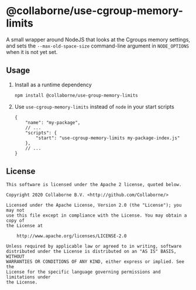 # @collaborne/use-cgroup-memory-limits

A small wrapper around NodeJS that looks at the Cgroups memory settings, and sets the `--max-old-space-size` command-line argument in `NODE_OPTIONS` when it is not yet set.

## Usage

1. Install as a runtime dependency

   ```sh
   npm install @collaborne/use-group-memory-limits
   ```

2. Use `use-cgroup-memory-limits` instead of `node` in your start scripts

   ```jsonc
   {
       "name": "my-package",
       // ...
       "scripts": {
           "start": "use-cgroup-memory-limits my-package-index.js"
       },
       // ...
   }
   ```

## License


```LICENSE
This software is licensed under the Apache 2 license, quoted below.

Copyright 2020 Collaborne B.V. <http://github.com/Collaborne/>

Licensed under the Apache License, Version 2.0 (the "License"); you may not
use this file except in compliance with the License. You may obtain a copy of
the License at

    http://www.apache.org/licenses/LICENSE-2.0

Unless required by applicable law or agreed to in writing, software
distributed under the License is distributed on an "AS IS" BASIS, WITHOUT
WARRANTIES OR CONDITIONS OF ANY KIND, either express or implied. See the
License for the specific language governing permissions and limitations under
the License.
```
